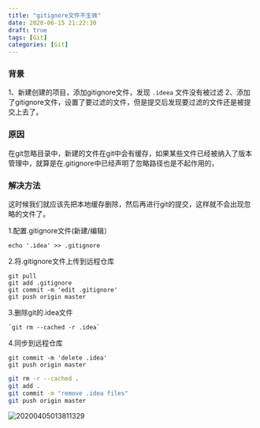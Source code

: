 ```yaml
---
title: "gitignore文件不生效"
date: 2020-06-15 21:22:30
draft: true
tags: [Git]
categories: [Git]
---
```


### 背景
1、新建创建的项目，添加gitignore文件，发现 `.ideea` 文件没有被过滤
2、添加了gitignore文件，设置了要过滤的文件，但是提交后发现要过滤的文件还是被提交上去了。
### 原因
在git忽略目录中，新建的文件在git中会有缓存，如果某些文件已经被纳入了版本管理中，就算是在.gitignore中已经声明了忽略路径也是不起作用的，
### 解决方法
这时候我们就应该先把本地缓存删除，然后再进行git的提交，这样就不会出现忽略的文件了。

1.配置.gitignore文件(新建/编辑）

```shell
echo '.idea' >> .gitignore
```

2.将.gitignore文件上传到远程仓库

```shell
git pull
git add .gitignore
git commit -m 'edit .gitignore'
git push origin master
```
3.删除git的.idea文件

```shell
`git rm --cached -r .idea`
```

4.同步到远程仓库
```shell
git commit -m 'delete .idea'
git push origin master
```


```bash
git rm -r --cached .
git add .
git commit -m "remove .idea files"
git push origin master
```
![20200405013811329](../images/20200405013811329.png)

